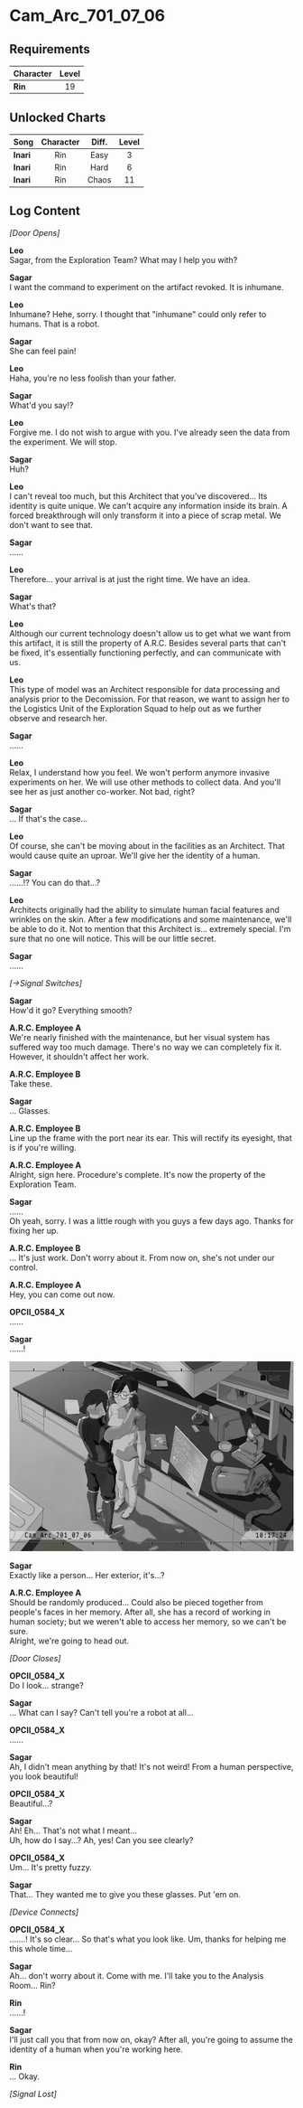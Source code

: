 # Cam_Arc_701_07_06
## Requirements
|Character|Level|
|---------|:---:|
|**Rin**  | 19  |

## Unlocked Charts
|  Song   |Character|Diff.|Level|
|---------|:-------:|:---:|:---:|
|**Inari**|   Rin   |Easy |  3  |
|**Inari**|   Rin   |Hard |  6  |
|**Inari**|   Rin   |Chaos| 11  |

## Log Content
*\[Door Opens\]*

**Leo**<br>
Sagar, from the Exploration Team? What may I help you with?

**Sagar**<br>
I want the command to experiment on the artifact revoked. It is inhumane.

**Leo**<br>
Inhumane? Hehe, sorry. I thought that "inhumane" could only refer to humans. That is a robot.

**Sagar**<br>
She can feel pain!

**Leo**<br>
Haha, you're no less foolish than your father.

**Sagar**<br>
What'd you say!?

**Leo**<br>
Forgive me. I do not wish to argue with you. I've already seen the data from the experiment. We will stop.

**Sagar**<br>
Huh?

**Leo**<br>
I can't reveal too much, but this Architect that you've discovered... Its identity is quite unique. We can't acquire any information inside its brain. A forced breakthrough will only transform it into a piece of scrap metal. We don't want to see that.

**Sagar**<br>
......

**Leo**<br>
Therefore... your arrival is at just the right time. We have an idea.

**Sagar**<br>
What's that?

**Leo**<br>
Although our current technology doesn't allow us to get what we want from this artifact, it is still the property of A.R.C. Besides several parts that can't be fixed, it's essentially functioning perfectly, and can communicate with us.

**Leo**<br>
This type of model was an Architect responsible for data processing and analysis prior to the Decomission. For that reason, we want to assign her to the Logistics Unit of the Exploration Squad to help out as we further observe and research her.

**Sagar**<br>
......

**Leo**<br>
Relax, I understand how you feel. We won't perform anymore invasive experiments on her. We will use other methods to collect data. And you'll see her as just another co\-worker. Not bad, right?

**Sagar**<br>
... If that's the case...

**Leo**<br>
Of course, she can't be moving about in the facilities as an Architect. That would cause quite an uproar. We'll give her the identity of a human.

**Sagar**<br>
......!? You can do that...?

**Leo**<br>
Architects originally had the ability to simulate human facial features and wrinkles on the skin. After a few modifications and some maintenance, we'll be able to do it. Not to mention that this Architect is... extremely special. I'm sure that no one will notice. This will be our little secret.

**Sagar**<br>
......

*[→Signal Switches]*

**Sagar**<br>
How'd it go? Everything smooth?

**A.R.C. Employee A**<br>
We're nearly finished with the maintenance, but her visual system has suffered way too much damage. There's no way we can completely fix it. However, it shouldn't affect her work.

**A.R.C. Employee B**<br>
Take these.

**Sagar**<br>
... Glasses.

**A.R.C. Employee B**<br>
Line up the frame with the port near its ear. This will rectify its eyesight, that is if you're willing.

**A.R.C. Employee A**<br>
Alright, sign here. Procedure's complete. It's now the property of the Exploration Team.

**Sagar**<br>
......<br>
Oh yeah, sorry. I was a little rough with you guys a few days ago. Thanks for fixing her up.

**A.R.C. Employee B**<br>
... It's just work. Don't worry about it. From now on, she's not under our control.

**A.R.C. Employee A**<br>
Hey, you can come out now.

**OPCII_0584_X**<br>
......

**Sagar**<br>
......!

![rios2501.png](./attachments/rios2501.png)

**Sagar**<br>
Exactly like a person... Her exterior, it's...?

**A.R.C. Employee A**<br>
Should be randomly produced... Could also be pieced together from people's faces in her memory. After all, she has a record of working in human society; but we weren't able to access her memory, so we can't be sure.<br>
Alright, we're going to head out.

*\[Door Closes\]*

**OPCII_0584_X**<br>
Do I look... strange?

**Sagar**<br>
... What can I say? Can't tell you're a robot at all...

**OPCII_0584_X**<br>
......

**Sagar**<br>
Ah, I didn't mean anything by that! It's not weird! From a human perspective, you look beautiful!

**OPCII_0584_X**<br>
Beautiful...?

**Sagar**<br>
Ah! Eh... That's not what I meant...<br>
Uh, how do I say...? Ah, yes! Can you see clearly?

**OPCII_0584_X**<br>
Um... It's pretty fuzzy.

**Sagar**<br>
That... They wanted me to give you these glasses. Put 'em on.

*\[Device Connects\]*

**OPCII_0584_X**<br>
.......! It's so clear... So that's what you look like. Um, thanks for helping me this whole time...

**Sagar**<br>
Ah... don't worry about it. Come with me. I'll take you to the Analysis Room... Rin?

**Rin**<br>
......!

**Sagar**<br>
I'll just call you that from now on, okay? After all, you're going to assume the identity of a human when you're working here.

**Rin**<br>
... Okay.

*[Signal Lost]*